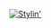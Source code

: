 [![Stylin'](http://farm4.staticflickr.com/3660/3587575970_17cb9daf21_n.jpg)](http://www.flickr.com/photos/dylane/3587575970/)
